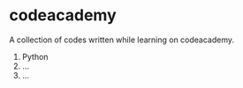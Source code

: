 # codeacademy
A collection of codes written while learning on codeacademy.

1) Python
2) ...
3) ...
